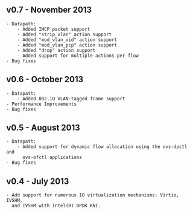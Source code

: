 v0.7 - November 2013
--------------------
    - Datapath:
        - Added IMCP packet support
        - Added "strip_vlan" action support
        - Added "mod_vlan_vid" action support
        - Added "mod_vlan_pcp" action support
        - Added "drop" action support
        - Added support for multiple actions per flow
    - Bug fixes

v0.6 - October 2013
-------------------
    - Datapath:
        - Added 802.1Q VLAN-tagged frame support
    - Performance Improvements
    - Bug fixes

v0.5 - August 2013
------------------
    - Datapath:
        - Added support for dynamic flow allocation using the ovs-dpctl and
          ovs-ofctl applications
    - Bug fixes

v0.4 - July 2013
----------------
    - Add support for numerous IO virtualization mechanisms: Virtio, IVSHM,
      and IVSHM with Intel(R) DPDK KNI.
